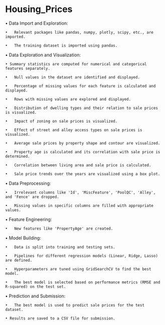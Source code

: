 # Housing_Prices

•	Data Import and Exploration:

    •	Relevant packages like pandas, numpy, plotly, scipy, etc., are imported.
    
    •	The training dataset is imported using pandas.
    
•	Data Exploration and Visualization:

    • Summary statistics are computed for numerical and categorical features separately.
    
    •	Null values in the dataset are identified and displayed.
    
    •	Percentage of missing values for each feature is calculated and displayed.
    
    •	Rows with missing values are explored and displayed.
    
    •	Distribution of dwelling types and their relation to sale prices is visualized.
    
    •	Impact of zoning on sale prices is visualized.
    
    •	Effect of street and alley access types on sale prices is visualized.
    
    •	Average sale prices by property shape and contour are visualized.
    
    •	Property age is calculated and its correlation with sale price is determined.
    
    •	Correlation between living area and sale price is calculated.
    
    •	Sale price trends over the years are visualized using a box plot.
    
•	Data Preprocessing:

    •	Irrelevant columns like 'Id', 'MiscFeature', 'PoolQC', 'Alley', and 'Fence' are dropped.
    
    •	Missing values in specific columns are filled with appropriate values.
    
•	Feature Engineering:

    •	New features like 'PropertyAge' are created.
    
•	Model Building:

    •	Data is split into training and testing sets.
    
    •	Pipelines for different regression models (Linear, Ridge, Lasso) are defined.
    
    •	Hyperparameters are tuned using GridSearchCV to find the best model.
    
    •	The best model is selected based on performance metrics (RMSE and R-squared) on the test set.
    
•	Prediction and Submission:

    •	The best model is used to predict sale prices for the test dataset.
    
    • Results are saved to a CSV file for submission.

